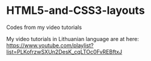 # HTML5-and-CSS3-layouts
Codes from my video tutorials

My video tutorials in Lithuanian language are at here: https://www.youtube.com/playlist?list=PLKofrzwSXUn2DesK_cqLTOc0FvREBftxJ
